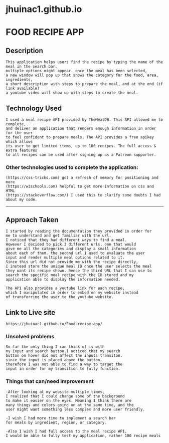# jhuinac1.github.io

# FOOD RECIPE APP

## Description

    This application helps users find the recipe by typing the name of the meal in the search bar.
    multiple options might appear. once the meal has been selected,
    a new window will pop up that shows the category for the food, area, ingredients,
    a short description with steps to prepare the meal, and at the end (if link available)
    a youtube video will show up with steps to create the meal.

## Technology Used

    I used a meal recipe API provided by TheMealDB. This API allowed me to complete,
    and deliver an application that renders enough information in order for the user
    to feel confident to prepare meals. The API provides a free apikey which allows
    its user to get limited items, up to 100 recipes. The full access & extra features
    to all recipes can be used after signing up as a Patreon supporter.

### Other technologies used to complete the application:

    (https://css-tricks.com) got a refresh of memory for positioning and more
    (https://w3schools.com) helpful to get more information on css and HTML
    (https://stackoverflow.com/) I used this to clarify some doubts I had about my code.

---

## Approach Taken

    I started by reading the documentation they provided in order for
    me to understand and get familiar with the url.
    I noticed that they had different ways to find a meal.
    However I decided to pick 3 different urls. one that would
    give me all the categories and display a small information
    about each of them. the second url I used to evaluate the user
    input and render multiple meal options related to it.
    Since this url did not provide me with the recipe directly,
    I instead store the unique meal ID once the user selects the meal
    they want its recipe shown. hence the third URL that I can use to
    search the specific meal recipe with the ID stored and my
    application able to display the information needed.

    The API also provides a youtube link for each recipe,
    which I manipulated in order to embed on my website instead
    of transferring the user to the youtube website.

## Link to Live site

    https://jhuinac1.github.io/Food-recipe-app/

### Unsolved problems

    So far the only thing I can think of is with
    my input and search button.I noticed that my search
    button on hover did not affect the inputs transiton.
    since the input is placed above the button.
    therefore I was not able to find a way to target the
    input in order for my transition to fully function.

### Things that can/need improvement

    -After looking at my website multiple times,
    I realized that I could change some of the background
    to make it easier on the eyes. Meaning I think there are
    many things and colors going on at the same time, and the
    user might want something less complex and more user friendly.

    -I wish I had more time to implement a search bar
    for meals by ingredient, region, or category.

    -Also I wish I had full access to the meal recipe API,
    I would be able to fully test my application, rather 100 recipe meals
